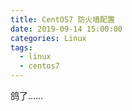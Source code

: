 ```yaml
---
title: CentOS7 防火墙配置
date: 2019-09-14 15:00:00
categories: Linux
tags: 
  - linux
  - centos7
---
```


鸽了……

<!--more-->
